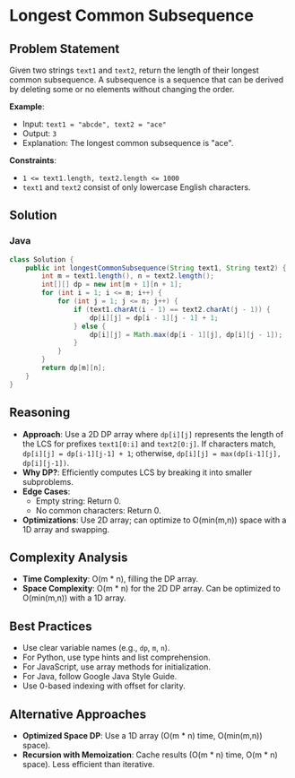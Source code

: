 # Longest Common Subsequence

## Problem Statement
Given two strings `text1` and `text2`, return the length of their longest common subsequence. A subsequence is a sequence that can be derived by deleting some or no elements without changing the order.

**Example**:
- Input: `text1 = "abcde", text2 = "ace"`
- Output: `3`
- Explanation: The longest common subsequence is "ace".

**Constraints**:
- `1 <= text1.length, text2.length <= 1000`
- `text1` and `text2` consist of only lowercase English characters.

## Solution

### Java
```java
class Solution {
    public int longestCommonSubsequence(String text1, String text2) {
        int m = text1.length(), n = text2.length();
        int[][] dp = new int[m + 1][n + 1];
        for (int i = 1; i <= m; i++) {
            for (int j = 1; j <= n; j++) {
                if (text1.charAt(i - 1) == text2.charAt(j - 1)) {
                    dp[i][j] = dp[i - 1][j - 1] + 1;
                } else {
                    dp[i][j] = Math.max(dp[i - 1][j], dp[i][j - 1]);
                }
            }
        }
        return dp[m][n];
    }
}
```

## Reasoning
- **Approach**: Use a 2D DP array where `dp[i][j]` represents the length of the LCS for prefixes `text1[0:i]` and `text2[0:j]`. If characters match, `dp[i][j] = dp[i-1][j-1] + 1`; otherwise, `dp[i][j] = max(dp[i-1][j], dp[i][j-1])`.
- **Why DP?**: Efficiently computes LCS by breaking it into smaller subproblems.
- **Edge Cases**:
  - Empty string: Return 0.
  - No common characters: Return 0.
- **Optimizations**: Use 2D array; can optimize to O(min(m,n)) space with a 1D array and swapping.

## Complexity Analysis
- **Time Complexity**: O(m * n), filling the DP array.
- **Space Complexity**: O(m * n) for the 2D DP array. Can be optimized to O(min(m,n)) with a 1D array.

## Best Practices
- Use clear variable names (e.g., `dp`, `m`, `n`).
- For Python, use type hints and list comprehension.
- For JavaScript, use array methods for initialization.
- For Java, follow Google Java Style Guide.
- Use 0-based indexing with offset for clarity.

## Alternative Approaches
- **Optimized Space DP**: Use a 1D array (O(m * n) time, O(min(m,n)) space).
- **Recursion with Memoization**: Cache results (O(m * n) time, O(m * n) space). Less efficient than iterative.